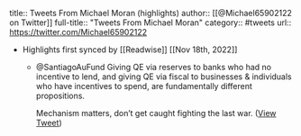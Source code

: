 title:: Tweets From Michael Moran (highlights)
author:: [[@Michael65902122 on Twitter]]
full-title:: "Tweets From Michael Moran"
category:: #tweets
url:: https://twitter.com/Michael65902122

- Highlights first synced by [[Readwise]] [[Nov 18th, 2022]]
	- @SantiagoAuFund Giving QE via reserves to banks who had no incentive to lend, and giving QE via fiscal to businesses & individuals who have incentives to spend, are fundamentally different propositions.
	  
	  Mechanism matters, don’t get caught fighting the last war. ([View Tweet](https://twitter.com/search?q=%40SantiagoAuFund%20Giving%20QE%20via%20reserves%20to%20banks%20who%20had%20no%20incentive%20to%20lend%2C%20and%20giving%20QE%20via%20fiscal%20to%20businesses%20%26%20individuals%20who%20have%20incentives%20to%20spend%2C%20are%20fundamentally%20different%20propositions.%20%20Mechanism%20matters%2C%20don%E2%80%99t%20get%20caught%20%20%28from%3A%40Michael65902122%29))